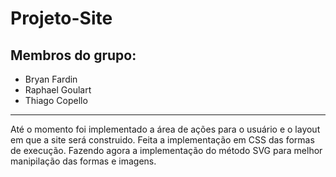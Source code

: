 # Projeto-Site
Membros do grupo:
---
* Bryan Fardin
* Raphael Goulart
* Thiago Copello
---
Até o momento foi implementado a área de ações para o usuário e o layout em que a site será construido. Feita a implementação em CSS das formas de execução. Fazendo agora a implementação do método SVG para melhor manipilação das formas e imagens.